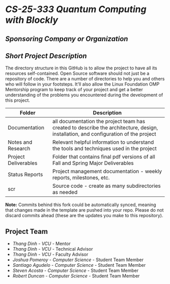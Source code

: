 # *CS-25-333 Quantum Computing with Blockly*
## *Sponsoring Company or Organization*
## *Short Project Description*
The directory structure in this GitHub is to allow the project to have all its resources self-contained.
Open Source software should not just be a repository of code.  There are a number of directories to help you and others who will 
follow in your footsteps.  It'll also allow the Linux Foundation OMP Mentorship program to keep track of your project and get
a better understanding of the problems you encountered during the development of this project. 

| Folder | Description |
|---|---|
| Documentation |  all documentation the project team has created to describe the architecture, design, installation, and configuration of the project |
| Notes and Research | Relevant helpful information to understand the tools and techniques used in the project |
| Project Deliverables | Folder that contains final pdf versions of all Fall and Spring Major Deliverables |
| Status Reports | Project management documentation - weekly reports, milestones, etc. |
| scr | Source code - create as many subdirectories as needed |

**Note:** Commits behind this fork could be automatically synced, meaning that changes made in the template are pushed into your repo. Please do not discard commits ahead (these are the updates you make to this repository).

## Project Team
- *Thang Dinh*  - *VCU* - Mentor
- *Thang Dinh* - *VCU* - Technical Advisor
- *Thang Dinh* - *VCU* - Faculty Advisor
- *Joshua Pomeroy* - *Computer Science* - Student Team Member
- *Santiago Agudelo* - *Computer Science* - Student Team Member
- *Steven Acosta* - *Computer Science* - Student Team Member
- *Robert Duncan* - *Computer Science* - Student Team Member
